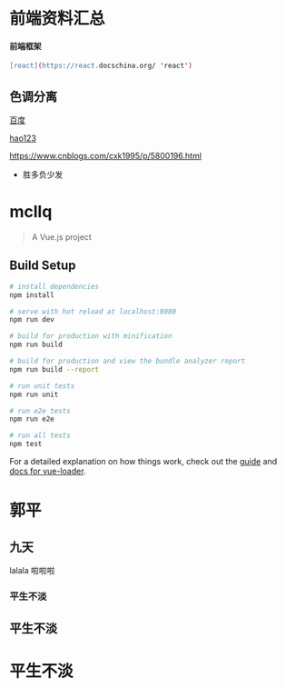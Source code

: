 # 前端资料汇总

#### 前端框架
```abc
[react](https://react.docschina.org/ 'react')
```
色调分离
-
[百度](htttp://www.baidu.com "百度")

[hao123](http://www.hao123.com 'hao123')

https://www.cnblogs.com/cxk1995/p/5800196.html

* 胜多负少发

# mcllq

> A Vue.js project

## Build Setup

``` bash
# install dependencies
npm install

# serve with hot reload at localhost:8080
npm run dev

# build for production with minification
npm run build

# build for production and view the bundle analyzer report
npm run build --report

# run unit tests
npm run unit

# run e2e tests
npm run e2e

# run all tests
npm test
```

For a detailed explanation on how things work, check out the [guide](http://vuejs-templates.github.io/webpack/) and [docs for vue-loader](http://vuejs.github.io/vue-loader).

# 郭平

## 九天

lalala
啦啦啦

### 平生不淡

## 平生不淡

# 平生不淡
